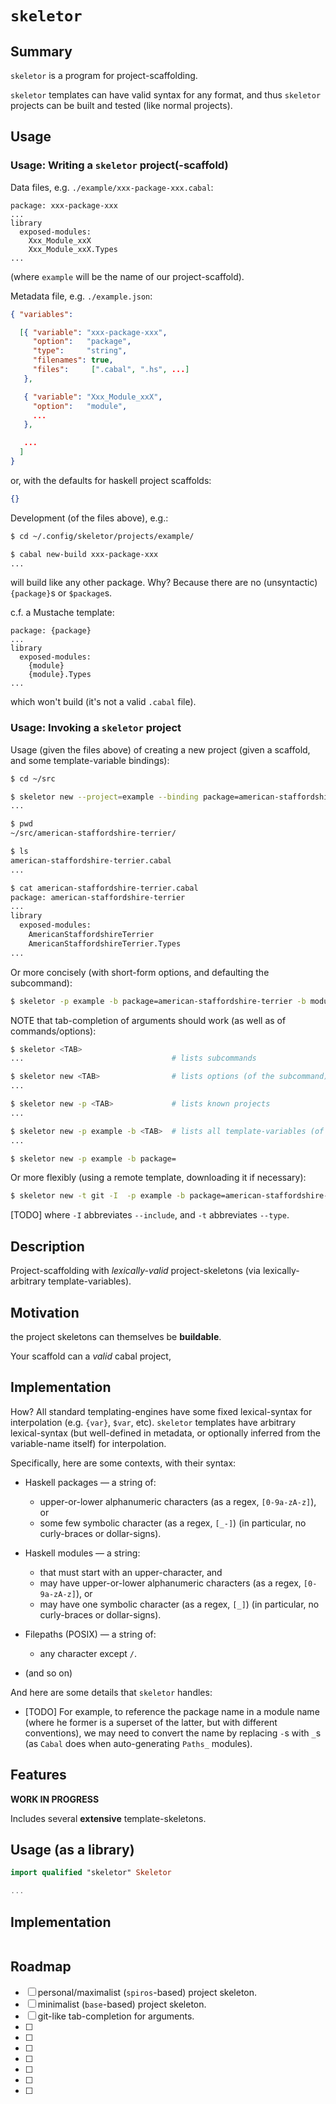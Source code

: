 # `skeletor`


## Summary

`skeletor` is a program for project-scaffolding. 

`skeletor` templates can have valid syntax for any format, and thus `skeletor` projects can be built and tested (like normal projects).


## Usage

### Usage: Writing a `skeletor` project(-scaffold)

Data files, e.g. `./example/xxx-package-xxx.cabal`:

```cabal
package: xxx-package-xxx
...
library
  exposed-modules: 
    Xxx_Module_xxX
    Xxx_Module_xxX.Types
...
```

(where `example` will be the name of our project-scaffold).

Metadata file, e.g. `./example.json`:

```json
{ "variables": 

  [{ "variable": "xxx-package-xxx",
     "option":   "package",
     "type":     "string",
     "filenames": true,
     "files":     [".cabal", ".hs", ...]
   },

   { "variable": "Xxx_Module_xxX",
     "option":   "module",
     ...
   },

   ...
  ]
}
```

or, with the defaults for haskell project scaffolds:

```json
{}
```

Development (of the files above), e.g.:

```sh
$ cd ~/.config/skeletor/projects/example/

$ cabal new-build xxx-package-xxx
...
```

will build like any other package. Why? Because there are no (unsyntactic) `{package}`s or `$package`s.

c.f. a Mustache template:

```cabal
package: {package}
...
library
  exposed-modules: 
    {module}
    {module}.Types
...
```

which won't build (it's not a valid `.cabal` file).

### Usage: Invoking a `skeletor` project

Usage (given the files above) of creating a new project (given a scaffold, and some template-variable bindings):

```sh
$ cd ~/src

$ skeletor new --project=example --binding package=american-staffordshire-terrier --binding module=AmericanStaffordshireTerrier
...

$ pwd
~/src/american-staffordshire-terrier/

$ ls
american-staffordshire-terrier.cabal
...

$ cat american-staffordshire-terrier.cabal
package: american-staffordshire-terrier
...
library
  exposed-modules: 
    AmericanStaffordshireTerrier
    AmericanStaffordshireTerrier.Types
...
```

Or more concisely (with short-form options, and defaulting the subcommand):

```sh
$ skeletor -p example -b package=american-staffordshire-terrier -b module=AmericanStaffordshireTerrier
```

NOTE that tab-completion of arguments should work (as well as of commands/options):

```sh
$ skeletor <TAB>
...                                 # lists subcommands

$ skeletor new <TAB>                # lists options (of the subcommand)
...

$ skeletor new -p <TAB>             # lists known projects
...

$ skeletor new -p example -b <TAB>  # lists all template-variables (of the given project [TODO])
...

$ skeletor new -p example -b package=
```

Or more flexibly (using a remote template, downloading it if necessary):

```sh
$ skeletor new -t git -I  -p example -b package=american-staffordshire-terrier -b module=AmericanStaffordshireTerrier
```

[TODO] where `-I` abbreviates `--include`, and `-t` abbreviates `--type`.


## Description

Project-scaffolding with *lexically-valid* project-skeletons (via lexically-arbitrary template-variables).

## Motivation

the project skeletons can themselves be **buildable**. 

Your scaffold can a *valid* cabal project, 

## Implementation

How? All standard templating-engines have some fixed lexical-syntax for interpolation (e.g. `{var}`, `$var`, etc). `skeletor` templates have arbitrary lexical-syntax (but well-defined in metadata, or optionally inferred from the variable-name itself) for interpolation. 

Specifically, here are some contexts, with their syntax:

* Haskell packages — a string of:

    * upper-or-lower alphanumeric characters (as a regex, `[0-9a-zA-z]`), or
    * some few symbolic character (as a regex, `[_-]`) (in particular, no curly-braces or dollar-signs).

* Haskell modules — a string:

    * that must start with an upper-character, and
    * may have upper-or-lower alphanumeric characters (as a regex, `[0-9a-zA-z]`), or
    * may have one symbolic character (as a regex, `[_]`) (in particular, no curly-braces or dollar-signs).

* Filepaths (POSIX) — a string of:

    * any character except `/`.

* (and so on)

And here are some details that `skeletor` handles:

* [TODO] For example, to reference the package name in a module name (where he former is a superset of the latter, but with different conventions), we may need to convert the name by replacing `-`s with `_`s (as `Cabal` does when auto-generating `Paths_` modules).


## Features

**WORK IN PROGRESS**

Includes several **extensive** template-skeletons.

## Usage (as a library)

```haskell
import qualified "skeletor" Skeletor

...
```


## Implementation

```haskell

```


## Roadmap

- [ ] personal/maximalist (`spiros`-based) project skeleton.
- [ ] minimalist (`base`-based) project skeleton.
- [ ] git-like tab-completion for arguments.
- [ ] 
- [ ] 
- [ ] 
- [ ] 
- [ ] 
- [ ] 
- [ ] 


## 